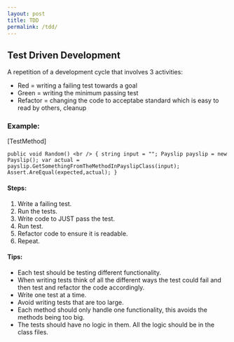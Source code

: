 ```yaml
---
layout: post
title: TDD
permalink: /tdd/
---
```

## Test Driven Development

A repetition of a development cycle that involves 3 activities:
- Red = writing a failing test towards a goal
- Green = writing the minimum passing test 
- Refactor = changing the code to acceptabe standard which is easy to read by others, cleanup

### Example:

[TestMethod]

`public void Random() <br />
{
	string input = "";
	Payslip payslip = new Payslip();
	var actual = payslip.GetSomethingFromTheMethodInPayslipClass(input);
	Assert.AreEqual(expected,actual);
}`

#### Steps:
1. Write a failing test.
2. Run the tests.
3. Write code to JUST pass the test.
4. Run test.
5. Refactor code to ensure it is readable.
6. Repeat.

#### Tips:
- Each test should be testing different functionality.
- When writing tests think of all the different ways the test could fail and then test and refactor the code accordingly.
- Write one test at a time.
- Avoid writing tests that are too large.
- Each method should only handle one functionality, this avoids the methods being too big. 
- The tests should have no logic in them. All the logic should be in the class files.
